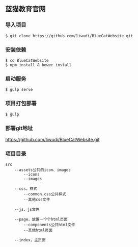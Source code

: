 ## 蓝猫教育官网

### 导入项目

	$ git clone https://github.com/liwudi/BlueCatWebsite.git

### 安装依赖

	$ cd BlueCatWebsite
	$ npm install & bower install

### 启动服务

	$ gulp serve

### 项目打包部署

	$ gulp

### 部署git地址
  https://github.com/liwudi/BlueCatWebsite.git
  
  
### 项目目录
    src 
        --assets公共的icon、images
            --icons
            --images
            
        --css，样式
            --common.css公共样式
            --其他css文件
            
        --js，js文件
        
        --page，放置一个个html页面
            --components公共html文件
            --其他html页面
            
        --index，主页面